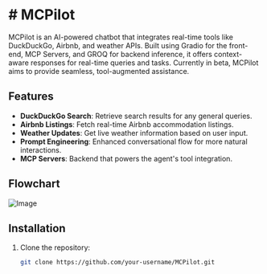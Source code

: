 # # MCPilot

MCPilot is an AI-powered chatbot that integrates real-time tools like DuckDuckGo, Airbnb, and weather APIs. Built using Gradio for the front-end, MCP Servers, and GROQ for backend inference, it offers context-aware responses for real-time queries and tasks. Currently in beta, MCPilot aims to provide seamless, tool-augmented assistance.

## Features

- **DuckDuckGo Search**: Retrieve search results for any general queries.
- **Airbnb Listings**: Fetch real-time Airbnb accommodation listings.
- **Weather Updates**: Get live weather information based on user input.
- **Prompt Engineering**: Enhanced conversational flow for more natural interactions.
- **MCP Servers**: Backend that powers the agent's tool integration.

## Flowchart 
![Image](https://github.com/user-attachments/assets/4eb1e2f5-9006-4272-8e08-1b88c88be9be)

## Installation

1. Clone the repository:

   ```bash
   git clone https://github.com/your-username/MCPilot.git
